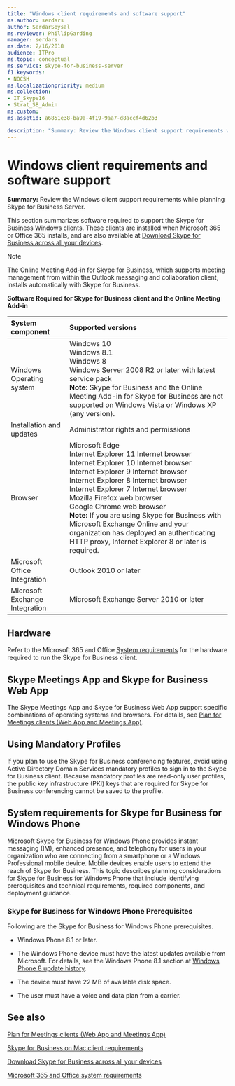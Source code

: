 ```yaml
---
title: "Windows client requirements and software support"
ms.author: serdars
author: SerdarSoysal
ms.reviewer: PhillipGarding
manager: serdars
ms.date: 2/16/2018
audience: ITPro
ms.topic: conceptual
ms.service: skype-for-business-server
f1.keywords:
- NOCSH
ms.localizationpriority: medium
ms.collection: 
- IT_Skype16
- Strat_SB_Admin
ms.custom:
ms.assetid: a6851e38-ba9a-4f19-9aa7-d8accf4d62b3

description: "Summary: Review the Windows client support requirements while planning Skype for Business Server."
---
```


# Windows client requirements and software support
 
**Summary:** Review the Windows client support requirements while planning Skype for Business Server.
  
This section summarizes software required to support the Skype for Business Windows clients. These clients are installed when Microsoft 365 or Office 365 installs, and are also available at [Download Skype for Business across all your devices](https://products.office.com/skype-for-business/download-app?tab=tabs-3).
  
> [!NOTE]
> The Online Meeting Add-in for Skype for Business, which supports meeting management from within the Outlook messaging and collaboration client, installs automatically with Skype for Business. 
  
**Software Required for Skype for Business client and the Online Meeting Add-in**

|**System component**|**Supported versions**|
|:-----|:-----|
|Windows Operating system  <br/> |Windows 10  <br/> Windows 8.1  <br/> Windows 8 <br/> Windows Server 2008 R2 or later with latest service pack  <br/> **Note:** Skype for Business and the Online Meeting Add-in for Skype for Business are not supported on Windows Vista or Windows XP (any version). <br/> |
|Installation and updates  <br/> |Administrator rights and permissions  <br/> |
|Browser  <br/> |Microsoft Edge  <br/> Internet Explorer 11 Internet browser  <br/>  Internet Explorer 10 Internet browser <br/> Internet Explorer 9 Internet browser  <br/> Internet Explorer 8 Internet browser  <br/> Internet Explorer 7 Internet browser  <br/> Mozilla Firefox web browser  <br/>  Google Chrome web browser  <br/>**Note:** If you are using Skype for Business with Microsoft Exchange Online and your organization has deployed an authenticating HTTP proxy, Internet Explorer 8 or later is required.           |
|Microsoft Office Integration  <br/> | Outlook 2010 or later |
|Microsoft Exchange Integration  <br/> | Microsoft Exchange Server 2010 or later  | 
   
## Hardware

Refer to the Microsoft 365 and Office [System requirements](https://products.office.com/office-system-requirements) for the hardware required to run the Skype for Business client.
  
## Skype Meetings App and Skype for Business Web App 

The Skype Meetings App and Skype for Business Web App support specific combinations of operating systems and browsers. For details, see [Plan for Meetings clients (Web App and Meetings App)](meetings-clients.md). 
  
## Using Mandatory Profiles

If you plan to use the Skype for Business conferencing features, avoid using Active Directory Domain Services mandatory profiles to sign in to the Skype for Business client. Because mandatory profiles are read-only user profiles, the public key infrastructure (PKI) keys that are required for Skype for Business conferencing cannot be saved to the profile. 
  
## System requirements for Skype for Business for Windows Phone
 
 
Microsoft Skype for Business for Windows Phone provides instant messaging (IM), enhanced presence, and telephony for users in your organization who are connecting from a smartphone or a Windows Professional mobile device. Mobile devices enable users to extend the reach of Skype for Business. This topic describes planning considerations for Skype for Business for Windows Phone that include identifying prerequisites and technical requirements, required components, and deployment guidance.
  
### Skype for Business for Windows Phone Prerequisites

Following are the Skype for Business for Windows Phone prerequisites.
  
- Windows Phone 8.1 or later.
    
- The Windows Phone device must have the latest updates available from Microsoft. For details, see the Windows Phone 8.1 section at [Windows Phone 8 update history](https://go.microsoft.com/fwlink/p/?LinkID=281961).
    
- The device must have 22 MB of available disk space.
    
- The user must have a voice and data plan from a carrier.


## See also

[Plan for Meetings clients (Web App and Meetings App)](meetings-clients.md)
  
[Skype for Business on Mac client requirements](mac-requirements.md)

[Download Skype for Business across all your devices](https://products.office.com/skype-for-business/download-app?tab=tabs-3)
  
[Microsoft 365 and Office system requirements](https://products.office.com/office-system-requirements)
